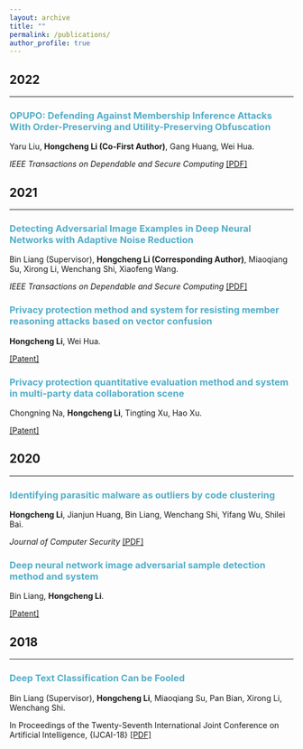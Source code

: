 ```yaml
---
layout: archive
title: ""
permalink: /publications/
author_profile: true
---
```


## 2022
___

### <span style="color:#52ADC8">OPUPO: Defending Against Membership Inference Attacks With Order-Preserving and Utility-Preserving Obfuscation</span>

Yaru Liu, <b>Hongcheng Li (Co-First Author)</b>, Gang Huang, Wei Hua.

*IEEE Transactions on Dependable and Secure Computing* [[PDF]](https://ieeexplore.ieee.org/abstract/document/9999284)


## 2021
___

### <span style="color:#52ADC8">Detecting Adversarial Image Examples in Deep Neural Networks with Adaptive Noise Reduction</span>

Bin Liang (Supervisor), <b>Hongcheng Li (Corresponding Author)</b>, Miaoqiang Su, Xirong Li, Wenchang Shi, Xiaofeng Wang.

*IEEE Transactions on Dependable and Secure Computing* [[PDF]](https://ieeexplore.ieee.org/abstract/document/8482346)

### <span style="color:#52ADC8">Privacy protection method and system for resisting member reasoning attacks based on vector confusion</span>

<b>Hongcheng Li</b>, Wei Hua.

[[Patent]](http://www.soopat.com/Patent/202110358755)


### <span style="color:#52ADC8">Privacy protection quantitative evaluation method and system in multi-party data collaboration scene</span>

Chongning Na, <b>Hongcheng Li</b>, Tingting Xu, Hao Xu.

[[Patent]](http://www.soopat.com/Patent/202110051389)


## 2020
___

### <span style="color:#52ADC8">Identifying parasitic malware as outliers by code clustering</span>

<b>Hongcheng Li</b>, Jianjun Huang, Bin Liang, Wenchang Shi, Yifang Wu, Shilei Bai.

*Journal of Computer Security* [[PDF]](https://rucsesec.github.io/papers/JCS2020a.pdf)

### <span style="color:#52ADC8">Deep neural network image adversarial sample detection method and system</span>

Bin Liang, <b>Hongcheng Li</b>.

[[Patent]](http://www.soopat.com/Patent/202010111521)


## 2018
___

### <span style="color:#52ADC8">Deep Text Classification Can be Fooled</span>

Bin Liang (Supervisor), <b>Hongcheng Li</b>, Miaoqiang Su, Pan Bian, Xirong Li, Wenchang Shi.

In Proceedings of the Twenty-Seventh International Joint Conference on Artificial Intelligence, {IJCAI-18} [[PDF]](https://rucsesec.github.io/papers/IJCAI2018.pdf)
